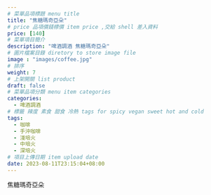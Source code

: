 ```yaml
---
# 菜單品項標題 menu title 
title: "焦糖瑪奇亞朵"
# price 品項價錢標價 item price ,交給 shell 差入資料
price: [140] 
# 菜單項目簡介 
description: "啤酒調酒 焦糖瑪奇亞朵"
# 圖片檔案目錄 diretory to store image file
image : "images/coffee.jpg"
# 排序
weight: 7 
# 上架開關 list product 
draft: false
# 菜單品項分類 menu item categories 
categories:
  - 啤酒調酒 
# 標籤 辣度 素食 甜食 冷熱 tags for spicy vegan sweet hot and cold 
tags:
  - 咖啡
  - 手沖咖啡 
  - 淺培火
  - 中培火
  - 深培火
# 項目上傳日期 item upload date 
date: 2023-08-11T23:15:04+08:00
---
```


 焦糖瑪奇亞朵

